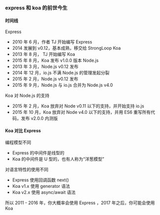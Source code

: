 ### express 和 koa 的前世今生

#### 时间线

Express

- 2010 年 6 月，作者 TJ 开始编写 Express
- 2014 发展到 v0.12，基本成熟，移交给 StrongLoop
  Koa
- 2013 年 8 月， TJ 开始编写 Koa
- 2015 年 8 月，Koa 发布 v1.0.0 版本
  Node.js
- 2013 年 3 月，Node.js v0.12 发布
- 2014 年 12 月，io.js 不满 Node.js 的管理发起分裂
- 2015 年 2 月，Node.js v0.12 发布
- 2015 年 9 月，Node.js 与 io.js 合并为 Node.js v4.0

Koa 对 Node.js 的支持

- 2015 年 2 月，Koa 放弃对 Node v0.11 以下的支持，并开始支持 io.js
- 2015 年 10 月，Koa 放弃对 Node v4.0 以下的支持，并用 ES6 重写所有代码，发布 v2.0.0 内测版

#### Koa 对比 Express

编程模型不同

- Express 的中间件是线型的
- Koa 的中间件是 U 型的，也有人称为“洋葱模型”

对语言特性的使用不同

- Express 使用回调函数 next()
- Koa v1.x 使用 generator 语法
- Koa v2.x 使用 async/await 语法

所以 2011 - 2016 年，你大概率会使用 Express ，2017 年之后，你可能会使用 Koa
